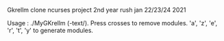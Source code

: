 Gkrellm clone ncurses  project
2nd year rush jan 22/23/24 2021

Usage : ./MyGKrellm (-text/).
Press crosses to remove modules.
'a', 'z', 'e', 'r', 't', 'y' to generate modules.